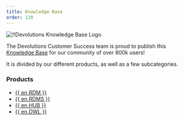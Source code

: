 ```yaml
---
title: Knowledge Base
order: 120
---
```


![!!Devolutions Knowledge Base Logo](https://webdevolutions.blob.core.windows.net/images/projects/knowledge-base/logos/knowledge-base-color-shadow.svg)  

The Devolutions Customer Success team is proud to publish this [Knowledge Base](/kb/) for our community of over 800k users!  

It is divided by our different products, as well as a few subcategories.  

### Products 

* [{{ en.RDM }}](/kb/remote-desktop-manager/) 
* [{{ en.RDMS }}](/kb/devolutions-server/) 
* [{{ en.HUB }}](/kb/hub-business/) 
* [{{ en.DWL }}](/kb/devolutions-web-login/) 